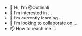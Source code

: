 - 👋 Hi, I’m @Outlinali
- 👀 I’m interested in ...
- 🌱 I’m currently learning ...
- 💞️ I’m looking to collaborate on ...
- 📫 How to reach me ...

<!---
Outlinali/Outlinali is a ✨ special ✨ repository because its `README.md` (this file) appears on your GitHub profile.
You can click the Preview link to take a look at your changes.
--->

